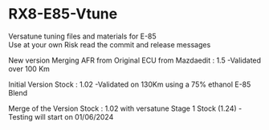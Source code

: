 # RX8-E85-Vtune
Versatune tuning files and materials for E-85  
Use at your own Risk read the commit and release messages 

New version Merging AFR from Original ECU from Mazdaedit :  1.5 
-Validated over 100 Km 

Initial Version Stock : 1.02 
-Validated on 130Km using a 75% ethanol E-85 Blend  

Merge of the Version Stock : 1.02 with versatune Stage 1 Stock (1.24)
-Testing will start on 01/06/2024

